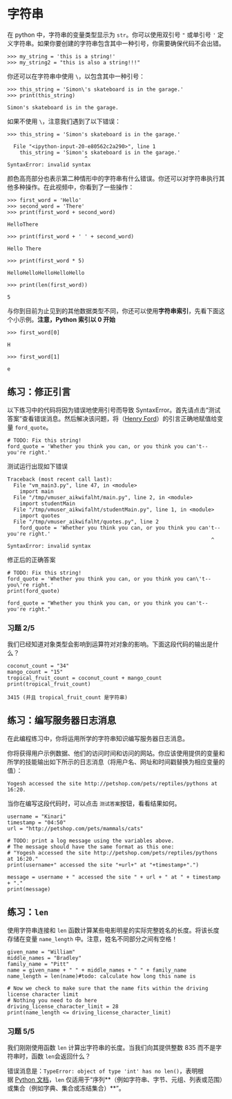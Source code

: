 # 字符串

在 python 中，字符串的变量类型显示为 `str`。你可以使用双引号 `"` 或单引号 `'` 定义字符串。如果你要创建的字符串包含其中一种引号，你需要确保代码不会出错。

```
>>> my_string = 'this is a string!'
>>> my_string2 = "this is also a string!!!"
```

你还可以在字符串中使用 `\`，以包含其中一种引号：

```
>>> this_string = 'Simon\'s skateboard is in the garage.'
>>> print(this_string)
```

```
Simon's skateboard is in the garage.
```

如果不使用 `\`，注意我们遇到了以下错误：

```
>>> this_string = 'Simon's skateboard is in the garage.'
```

```
  File "<ipython-input-20-e80562c2a290>", line 1
    this_string = 'Simon's skateboard is in the garage.'
                         ^
SyntaxError: invalid syntax
```

颜色高亮部分也表示第二种情形中的字符串有什么错误。你还可以对字符串执行其他多种操作。在此视频中，你看到了一些操作：

```
>>> first_word = 'Hello'
>>> second_word = 'There'
>>> print(first_word + second_word)

HelloThere

>>> print(first_word + ' ' + second_word)

Hello There

>>> print(first_word * 5)

HelloHelloHelloHelloHello

>>> print(len(first_word))

5
```

与你到目前为止见到的其他数据类型不同，你还可以使用**字符串索引**，先看下面这个小示例。**注意，Python 索引以 0 开始**

```
>>> first_word[0]

H

>>> first_word[1]

e
```

## 练习：修正引言

以下练习中的代码将因为错误地使用引号而导致 SyntaxError。首先请点击“测试答案”查看错误消息。然后解决该问题，将（[Henry Ford](https://www.goodreads.com/author/quotes/203714.Henry_Ford)）的引言正确地赋值给变量 `ford_quote`。

```
# TODO: Fix this string!
ford_quote = 'Whether you think you can, or you think you can't--you're right.'
```

测试运行出现如下错误

```
Traceback (most recent call last):
  File "vm_main3.py", line 47, in <module>
    import main
  File "/tmp/vmuser_aikwifalht/main.py", line 2, in <module>
    import studentMain
  File "/tmp/vmuser_aikwifalht/studentMain.py", line 1, in <module>
    import quotes
  File "/tmp/vmuser_aikwifalht/quotes.py", line 2
    ford_quote = 'Whether you think you can, or you think you can't--you're right.'
                                                                  ^
SyntaxError: invalid syntax
```

修正后的正确答案

```
# TODO: Fix this string!
ford_quote = 'Whether you think you can, or you think you can\'t--you\'re right.'
print(ford_quote)
```

```
ford_quote = "Whether you think you can, or you think you can't--you're right."
```

### 习题 2/5

我们已经知道对象类型会影响到运算符对对象的影响。下面这段代码的输出是什么？

```
coconut_count = "34"
mango_count = "15"
tropical_fruit_count = coconut_count + mango_count
print(tropical_fruit_count)
```

```
3415 (并且 tropical_fruit_count 是字符串)
```

## 练习：编写服务器日志消息

在此编程练习中，你将运用所学的字符串知识编写服务器日志消息。

你将获得用户示例数据、他们的访问时间和访问的网站。你应该使用提供的变量和所学的技能输出如下所示的日志消息（将用户名、网址和时间戳替换为相应变量的值）：

`Yogesh accessed the site http://petshop.com/pets/reptiles/pythons at 16:20.`

当你在编写这段代码时，可以点击 `测试答案`按钮，看看结果如何。

```
username = "Kinari"
timestamp = "04:50"
url = "http://petshop.com/pets/mammals/cats"

# TODO: print a log message using the variables above.
# The message should have the same format as this one:
# "Yogesh accessed the site http://petshop.com/pets/reptiles/pythons at 16:20."
print(username+" accessed the site "+url+" at "+timestamp+".")
```

```
message = username + " accessed the site " + url + " at " + timestamp + "."
print(message)
```

## 练习：`len`

使用字符串连接和 `len` 函数计算某些电影明星的实际完整姓名的长度。将该长度存储在变量 `name_length` 中。注意，姓名不同部分之间有空格！

```
given_name = "William"
middle_names = "Bradley"
family_name = "Pitt"
name = given_name + " " + middle_names + " " + family_name
name_length = len(name)#todo: calculate how long this name is

# Now we check to make sure that the name fits within the driving license character limit
# Nothing you need to do here
driving_license_character_limit = 28
print(name_length <= driving_license_character_limit)
```

### 习题 5/5

我们刚刚使用函数 `len` 计算出字符串的长度。当我们向其提供整数 835 而不是字符串时，函数 `len`会返回什么？

错误消息是：`TypeError: object of type 'int' has no len()`，表明根据 [Python 文档](https://docs.python.org/3.6/library/functions.html#len)，`len` 仅适用于“序列**（例如字符串、字节、元组、列表或范围）或集合（例如字典、集合或冻结集合）**”。 

